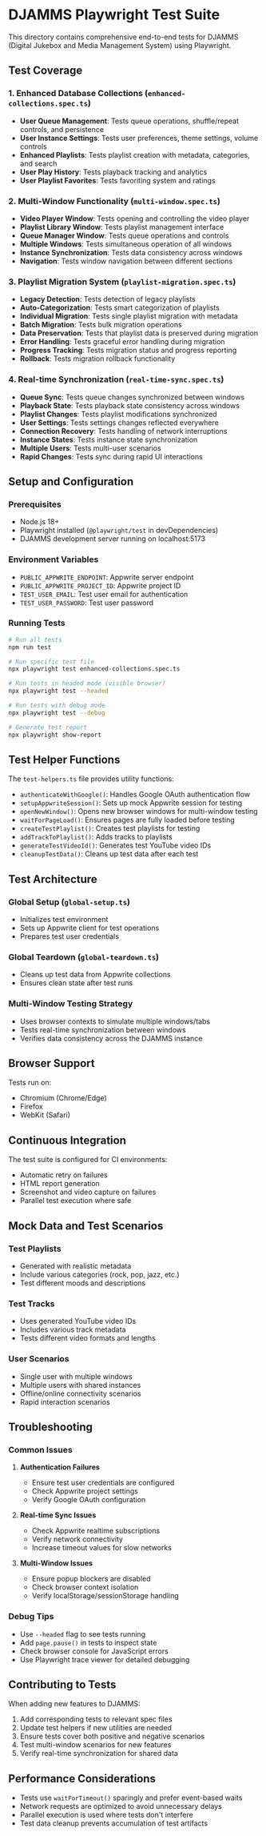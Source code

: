 # DJAMMS Playwright Test Suite

This directory contains comprehensive end-to-end tests for DJAMMS (Digital Jukebox and Media Management System) using Playwright.

## Test Coverage

### 1. Enhanced Database Collections (`enhanced-collections.spec.ts`)
- **User Queue Management**: Tests queue operations, shuffle/repeat controls, and persistence
- **User Instance Settings**: Tests user preferences, theme settings, volume controls
- **Enhanced Playlists**: Tests playlist creation with metadata, categories, and search
- **User Play History**: Tests playback tracking and analytics
- **User Playlist Favorites**: Tests favoriting system and ratings

### 2. Multi-Window Functionality (`multi-window.spec.ts`)
- **Video Player Window**: Tests opening and controlling the video player
- **Playlist Library Window**: Tests playlist management interface
- **Queue Manager Window**: Tests queue operations and controls
- **Multiple Windows**: Tests simultaneous operation of all windows
- **Instance Synchronization**: Tests data consistency across windows
- **Navigation**: Tests window navigation between different sections

### 3. Playlist Migration System (`playlist-migration.spec.ts`)
- **Legacy Detection**: Tests detection of legacy playlists
- **Auto-Categorization**: Tests smart categorization of playlists
- **Individual Migration**: Tests single playlist migration with metadata
- **Batch Migration**: Tests bulk migration operations
- **Data Preservation**: Tests that playlist data is preserved during migration
- **Error Handling**: Tests graceful error handling during migration
- **Progress Tracking**: Tests migration status and progress reporting
- **Rollback**: Tests migration rollback functionality

### 4. Real-time Synchronization (`real-time-sync.spec.ts`)
- **Queue Sync**: Tests queue changes synchronized between windows
- **Playback State**: Tests playback state consistency across windows
- **Playlist Changes**: Tests playlist modifications synchronized
- **User Settings**: Tests settings changes reflected everywhere
- **Connection Recovery**: Tests handling of network interruptions
- **Instance States**: Tests instance state synchronization
- **Multiple Users**: Tests multi-user scenarios
- **Rapid Changes**: Tests sync during rapid UI interactions

## Setup and Configuration

### Prerequisites
- Node.js 18+
- Playwright installed (`@playwright/test` in devDependencies)
- DJAMMS development server running on localhost:5173

### Environment Variables
- `PUBLIC_APPWRITE_ENDPOINT`: Appwrite server endpoint
- `PUBLIC_APPWRITE_PROJECT_ID`: Appwrite project ID
- `TEST_USER_EMAIL`: Test user email for authentication
- `TEST_USER_PASSWORD`: Test user password

### Running Tests

```bash
# Run all tests
npm run test

# Run specific test file
npx playwright test enhanced-collections.spec.ts

# Run tests in headed mode (visible browser)
npx playwright test --headed

# Run tests with debug mode
npx playwright test --debug

# Generate test report
npx playwright show-report
```

## Test Helper Functions

The `test-helpers.ts` file provides utility functions:

- `authenticateWithGoogle()`: Handles Google OAuth authentication flow
- `setupAppwriteSession()`: Sets up mock Appwrite session for testing
- `openNewWindow()`: Opens new browser windows for multi-window testing
- `waitForPageLoad()`: Ensures pages are fully loaded before testing
- `createTestPlaylist()`: Creates test playlists for testing
- `addTrackToPlaylist()`: Adds tracks to playlists
- `generateTestVideoId()`: Generates test YouTube video IDs
- `cleanupTestData()`: Cleans up test data after each test

## Test Architecture

### Global Setup (`global-setup.ts`)
- Initializes test environment
- Sets up Appwrite client for test operations
- Prepares test user credentials

### Global Teardown (`global-teardown.ts`)
- Cleans up test data from Appwrite collections
- Ensures clean state after test runs

### Multi-Window Testing Strategy
- Uses browser contexts to simulate multiple windows/tabs
- Tests real-time synchronization between windows
- Verifies data consistency across the DJAMMS instance

## Browser Support

Tests run on:
- Chromium (Chrome/Edge)
- Firefox
- WebKit (Safari)

## Continuous Integration

The test suite is configured for CI environments:
- Automatic retry on failures
- HTML report generation
- Screenshot and video capture on failures
- Parallel test execution where safe

## Mock Data and Test Scenarios

### Test Playlists
- Generated with realistic metadata
- Include various categories (rock, pop, jazz, etc.)
- Test different moods and descriptions

### Test Tracks
- Uses generated YouTube video IDs
- Includes various track metadata
- Tests different video formats and lengths

### User Scenarios
- Single user with multiple windows
- Multiple users with shared instances
- Offline/online connectivity scenarios
- Rapid interaction scenarios

## Troubleshooting

### Common Issues

1. **Authentication Failures**
   - Ensure test user credentials are configured
   - Check Appwrite project settings
   - Verify Google OAuth configuration

2. **Real-time Sync Issues**
   - Check Appwrite realtime subscriptions
   - Verify network connectivity
   - Increase timeout values for slow networks

3. **Multi-Window Issues**
   - Ensure popup blockers are disabled
   - Check browser context isolation
   - Verify localStorage/sessionStorage handling

### Debug Tips

- Use `--headed` flag to see tests running
- Add `page.pause()` in tests to inspect state
- Check browser console for JavaScript errors
- Use Playwright trace viewer for detailed debugging

## Contributing to Tests

When adding new features to DJAMMS:

1. Add corresponding tests to relevant spec files
2. Update test helpers if new utilities are needed
3. Ensure tests cover both positive and negative scenarios
4. Test multi-window scenarios for new features
5. Verify real-time synchronization for shared data

## Performance Considerations

- Tests use `waitForTimeout()` sparingly and prefer event-based waits
- Network requests are optimized to avoid unnecessary delays
- Parallel execution is used where tests don't interfere
- Test data cleanup prevents accumulation of test artifacts